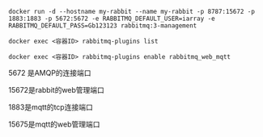 ```
docker run -d --hostname my-rabbit --name my-rabbit -p 8787:15672 -p 1883:1883 -p 5672:5672 -e RABBITMQ_DEFAULT_USER=iarray -e RABBITMQ_DEFAULT_PASS=Gb123123 rabbitmq:3-management

docker exec <容器ID> rabbitmq-plugins list

docker exec <容器ID> rabbitmq-plugins enable rabbitmq_web_mqtt

```

5672 是AMQP的连接端口

15672是rabbit的web管理端口

1883是mqtt的tcp连接端口

15675是mqtt的web管理端口